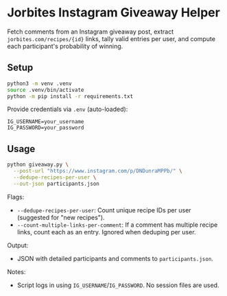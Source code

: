 # Jorbites Instagram Giveaway Helper

Fetch comments from an Instagram giveaway post, extract `jorbites.com/recipes/{id}` links, tally valid entries per user, and compute each participant's probability of winning.

## Setup

```bash
python3 -m venv .venv
source .venv/bin/activate
python -m pip install -r requirements.txt
```

Provide credentials via `.env` (auto-loaded):

```
IG_USERNAME=your_username
IG_PASSWORD=your_password
```

## Usage

```bash
python giveaway.py \
  --post-url "https://www.instagram.com/p/DNDunraMPPb/" \
  --dedupe-recipes-per-user \
  --out-json participants.json
```

Flags:
- `--dedupe-recipes-per-user`: Count unique recipe IDs per user (suggested for "new recipes").
- `--count-multiple-links-per-comment`: If a comment has multiple recipe links, count each as an entry. Ignored when deduping per user.

Output:
- JSON with detailed participants and comments to `participants.json`.

Notes:
- Script logs in using `IG_USERNAME`/`IG_PASSWORD`. No session files are used.
